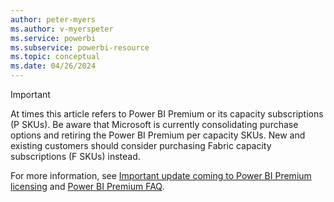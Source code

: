 ```yaml
---
author: peter-myers
ms.author: v-myerspeter
ms.service: powerbi
ms.subservice: powerbi-resource
ms.topic: conceptual
ms.date: 04/26/2024
---
```


> [!IMPORTANT]
> At times this article refers to Power BI Premium or its capacity subscriptions (P SKUs). Be aware that Microsoft is currently consolidating purchase options and retiring the Power BI Premium per capacity SKUs. New and existing customers should consider purchasing Fabric capacity subscriptions (F SKUs) instead.
>
> For more information, see [Important update coming to Power BI Premium licensing](https://powerbi.microsoft.com/blog/important-update-coming-to-power-bi-premium-licensing/) and [Power BI Premium FAQ](../../enterprise/service-premium-faq.yml).
